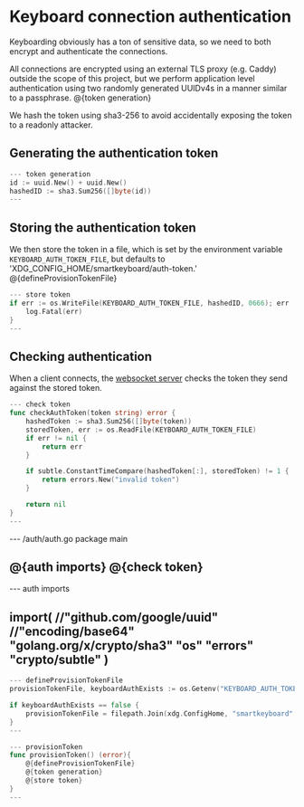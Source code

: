 # Keyboard connection authentication

Keyboarding obviously has a ton of sensitive data, so we need to both encrypt and
authenticate the connections.

All connections are encrypted using an external TLS proxy (e.g. Caddy) outside the
scope of this project, but we perform application level authentication using two
randomly generated UUIDv4s in a manner similar to a passphrase. @{token generation}

We hash the token using sha3-256 to avoid accidentally exposing the token to a
readonly attacker.


## Generating the authentication token

``` go
--- token generation
id := uuid.New() + uuid.New()
hashedID := sha3.Sum256([]byte(id))
---
```

## Storing the authentication token

We then store the token in a file, which is set
by the environment variable `KEYBOARD_AUTH_TOKEN_FILE`, but defaults to
'XDG_CONFIG_HOME/smartkeyboard/auth-token.' @{defineProvisionTokenFile}


``` go
--- store token
if err := os.WriteFile(KEYBOARD_AUTH_TOKEN_FILE, hashedID, 0666); err != nil {
    log.Fatal(err)
}
---
```

## Checking authentication

When a client connects, the [websocket server](Server.md) checks the token they send against the stored token.

``` go
--- check token
func checkAuthToken(token string) error {
    hashedToken := sha3.Sum256([]byte(token))
    storedToken, err := os.ReadFile(KEYBOARD_AUTH_TOKEN_FILE)
    if err != nil {
        return err
    }

    if subtle.ConstantTimeCompare(hashedToken[:], storedToken) != 1 {
        return errors.New("invalid token")
    }

    return nil
}
---
```


--- /auth/auth.go
package main

@{auth imports}
@{check token}
---

--- auth imports

import(
    //"github.com/google/uuid"
    //"encoding/base64"
    "golang.org/x/crypto/sha3"
    "os"
    "errors"
    "crypto/subtle"
)
---

``` go
--- defineProvisionTokenFile
provisionTokenFile, keyboardAuthExists := os.Getenv("KEYBOARD_AUTH_TOKEN_FILE")

if keyboardAuthExists == false {
    provisionTokenFile = filepath.Join(xdg.ConfigHome, "smartkeyboard", "auth-token")
}
---
```

```go
--- provisionToken
func provisionToken() (error){
    @{defineProvisionTokenFile}
    @{token generation}
    @{store token}
}
---
```